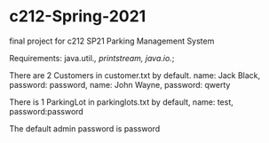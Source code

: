 # c212-Spring-2021
final project for c212 SP21
    Parking Management System

Requirements:
    java.util.*,
    printstream,
    java.io.*;

There are 2 Customers in customer.txt by default.
    name: Jack Black, password: password,
    name: John Wayne, password: qwerty

There is 1 ParkingLot in parkinglots.txt by default,
    name: test, password:password

The default admin password is password
